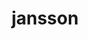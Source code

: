 ---
title: "jansson"
layout: cache
categories: [package, develop]
meta: {"compilers": ["apple-clang@16.0.0", "gcc@10.5.0", "gcc@11.4.0", "gcc@13.3.0", "gcc@7.5.0", "intel-oneapi-compilers@2025.1.0"], "num_specs": 88, "num_specs_by_stack": {"developer-tools-aarch64-linux-gnu": 13, "developer-tools-darwin": 8, "developer-tools-x86_64_v3-linux-gnu": 13, "e4s": 13, "e4s-neoverse-v2": 13, "e4s-oneapi": 15, "radiuss": 13, "root": 88}, "oss": ["centos7", "rhel8", "sequoia", "ubuntu18.04", "ubuntu22.04"], "platforms": ["darwin", "linux"], "stacks": ["developer-tools-aarch64-linux-gnu", "developer-tools-darwin", "developer-tools-x86_64_v3-linux-gnu", "e4s", "e4s-neoverse-v2", "e4s-oneapi", "radiuss", "root"], "targets": ["aarch64", "neoverse_v2", "x86_64_v3"], "versions": ["2.14"]}
spec_details: [{"compiler": "gcc@10.5.0", "hash": "2auvntmeb6ngxgph67parvy54bfl4s5b", "os": "centos7", "platform": "linux", "size": "-", "stacks": ["developer-tools-x86_64_v3-linux-gnu", "root"], "target": "x86_64_v3", "variants": ["build_system=cmake", "build_type=Release", "generator=make", "~ipo", "+shared"], "versions": ["2.14"]}, {"compiler": "gcc@10.5.0", "hash": "2pigephsqc634ovlrxopfqcjd2fhpyro", "os": "centos7", "platform": "linux", "size": "-", "stacks": ["developer-tools-x86_64_v3-linux-gnu", "root"], "target": "x86_64_v3", "variants": ["build_system=cmake", "build_type=Release", "generator=make", "~ipo", "+shared"], "versions": ["2.14"]}, {"compiler": "gcc@11.4.0", "hash": "2si5olid6hxiwxngu2gzfrx2lbgol5ft", "os": "ubuntu22.04", "platform": "linux", "size": "-", "stacks": ["e4s", "root"], "target": "x86_64_v3", "variants": ["build_system=cmake", "build_type=Release", "generator=make", "~ipo", "+shared"], "versions": ["2.14"]}, {"compiler": "intel-oneapi-compilers@2025.1.0", "hash": "2ydxogers2wi5dvuzfd6rwuq533vyljr", "os": "ubuntu22.04", "platform": "linux", "size": "-", "stacks": ["e4s-oneapi", "root"], "target": "x86_64_v3", "variants": ["build_system=cmake", "build_type=Release", "generator=make", "~ipo", "+shared"], "versions": ["2.14"]}, {"compiler": "gcc@11.4.0", "hash": "36oz64erz4xpndljxhu34yxxufoaq27e", "os": "ubuntu22.04", "platform": "linux", "size": "-", "stacks": ["e4s", "root"], "target": "x86_64_v3", "variants": ["build_system=cmake", "build_type=Release", "generator=make", "~ipo", "+shared"], "versions": ["2.14"]}, {"compiler": "intel-oneapi-compilers@2025.1.0", "hash": "37azds4ihfyshnwygebcjtzssombkhlv", "os": "ubuntu22.04", "platform": "linux", "size": "-", "stacks": ["e4s-oneapi", "root"], "target": "x86_64_v3", "variants": ["build_system=cmake", "build_type=Release", "generator=make", "~ipo", "+shared"], "versions": ["2.14"]}, {"compiler": "gcc@13.3.0", "hash": "3fkdsj25b7dhki5heusgro4eodckl6vb", "os": "rhel8", "platform": "linux", "size": "-", "stacks": ["developer-tools-aarch64-linux-gnu", "root"], "target": "aarch64", "variants": ["build_system=cmake", "build_type=Release", "generator=make", "~ipo", "+shared"], "versions": ["2.14"]}, {"compiler": "intel-oneapi-compilers@2025.1.0", "hash": "3q34lcd3i66bl5ghwfcyzuynirbrhua3", "os": "ubuntu22.04", "platform": "linux", "size": "-", "stacks": ["e4s-oneapi", "root"], "target": "x86_64_v3", "variants": ["build_system=cmake", "build_type=Release", "generator=make", "~ipo", "+shared"], "versions": ["2.14"]}, {"compiler": "gcc@13.3.0", "hash": "4co4syadwskbhwwwxywsekdfqoysumex", "os": "rhel8", "platform": "linux", "size": "-", "stacks": ["developer-tools-aarch64-linux-gnu", "root"], "target": "aarch64", "variants": ["build_system=cmake", "build_type=Release", "generator=make", "~ipo", "+shared"], "versions": ["2.14"]}, {"compiler": "apple-clang@16.0.0", "hash": "4rsw23acd4ipo5fccbtngj2qvaucn5s3", "os": "sequoia", "platform": "darwin", "size": "-", "stacks": ["developer-tools-darwin", "root"], "target": "aarch64", "variants": ["build_system=cmake", "build_type=Release", "generator=make", "~ipo", "+shared"], "versions": ["2.14"]}, {"compiler": "gcc@10.5.0", "hash": "4wgz6fnfbwkgmshc4jp5yf4qwscky5j4", "os": "centos7", "platform": "linux", "size": "-", "stacks": ["developer-tools-x86_64_v3-linux-gnu", "root"], "target": "x86_64_v3", "variants": ["build_system=cmake", "build_type=Release", "generator=make", "~ipo", "+shared"], "versions": ["2.14"]}, {"compiler": "intel-oneapi-compilers@2025.1.0", "hash": "5dcgijy45aomnrkvko723vqlwhi5isab", "os": "ubuntu22.04", "platform": "linux", "size": "-", "stacks": ["e4s-oneapi", "root"], "target": "x86_64_v3", "variants": ["build_system=cmake", "build_type=Release", "generator=make", "~ipo", "+shared"], "versions": ["2.14"]}, {"compiler": "gcc@11.4.0", "hash": "5qehwzv45bq3gxegw4llkmdkdon7dk7x", "os": "ubuntu22.04", "platform": "linux", "size": "-", "stacks": ["e4s-neoverse-v2", "root"], "target": "neoverse_v2", "variants": ["build_system=cmake", "build_type=Release", "generator=make", "~ipo", "+shared"], "versions": ["2.14"]}, {"compiler": "gcc@7.5.0", "hash": "5w4pphpnwunex57v2os62xl3itxcvqe7", "os": "ubuntu18.04", "platform": "linux", "size": "-", "stacks": ["radiuss", "root"], "target": "x86_64_v3", "variants": ["build_system=cmake", "build_type=Release", "generator=make", "~ipo", "+shared"], "versions": ["2.14"]}, {"compiler": "gcc@11.4.0", "hash": "5xql7rmua6xm6qjcgxwi3q4ylvex6aiz", "os": "ubuntu22.04", "platform": "linux", "size": "-", "stacks": ["e4s-neoverse-v2", "root"], "target": "neoverse_v2", "variants": ["build_system=cmake", "build_type=Release", "generator=make", "~ipo", "+shared"], "versions": ["2.14"]}, {"compiler": "gcc@10.5.0", "hash": "5zhfmuscjgx276xf2ugtezdmfjnp3kyj", "os": "centos7", "platform": "linux", "size": "-", "stacks": ["developer-tools-x86_64_v3-linux-gnu", "root"], "target": "x86_64_v3", "variants": ["build_system=cmake", "build_type=Release", "generator=make", "~ipo", "+shared"], "versions": ["2.14"]}, {"compiler": "gcc@10.5.0", "hash": "62kfyeea66t4gysm7rxio75qxxd3rhuz", "os": "centos7", "platform": "linux", "size": "-", "stacks": ["developer-tools-x86_64_v3-linux-gnu", "root"], "target": "x86_64_v3", "variants": ["build_system=cmake", "build_type=Release", "generator=make", "~ipo", "+shared"], "versions": ["2.14"]}, {"compiler": "gcc@11.4.0", "hash": "7cgqsairg6dlp5hbhnge2gai4mymc5fu", "os": "ubuntu22.04", "platform": "linux", "size": "-", "stacks": ["e4s", "root"], "target": "x86_64_v3", "variants": ["build_system=cmake", "build_type=Release", "generator=make", "~ipo", "+shared"], "versions": ["2.14"]}, {"compiler": "gcc@11.4.0", "hash": "7knt7rvzhycairerh3mgdiaedrrjjeos", "os": "ubuntu22.04", "platform": "linux", "size": "-", "stacks": ["e4s-neoverse-v2", "root"], "target": "neoverse_v2", "variants": ["build_system=cmake", "build_type=Release", "generator=make", "~ipo", "+shared"], "versions": ["2.14"]}, {"compiler": "intel-oneapi-compilers@2025.1.0", "hash": "7w56wiyiekh363otlhryfod5jbd66f52", "os": "ubuntu22.04", "platform": "linux", "size": "-", "stacks": ["e4s-oneapi", "root"], "target": "x86_64_v3", "variants": ["build_system=cmake", "build_type=Release", "generator=make", "~ipo", "+shared"], "versions": ["2.14"]}, {"compiler": "gcc@7.5.0", "hash": "7y7gekdlf7io4su4jnfyhyy4nskkqhz2", "os": "ubuntu18.04", "platform": "linux", "size": "-", "stacks": ["radiuss", "root"], "target": "x86_64_v3", "variants": ["build_system=cmake", "build_type=Release", "generator=make", "~ipo", "+shared"], "versions": ["2.14"]}, {"compiler": "intel-oneapi-compilers@2025.1.0", "hash": "a6mnzuwrgetuvi7yhqqqvrdyqxfc6tlx", "os": "ubuntu22.04", "platform": "linux", "size": "-", "stacks": ["e4s-oneapi", "root"], "target": "x86_64_v3", "variants": ["build_system=cmake", "build_type=Release", "generator=make", "~ipo", "+shared"], "versions": ["2.14"]}, {"compiler": "gcc@11.4.0", "hash": "b2j2ihg556k6uf6pmu7zzcswcjp2vf3k", "os": "ubuntu22.04", "platform": "linux", "size": "-", "stacks": ["e4s", "root"], "target": "x86_64_v3", "variants": ["build_system=cmake", "build_type=Release", "generator=make", "~ipo", "+shared"], "versions": ["2.14"]}, {"compiler": "gcc@11.4.0", "hash": "bcwfeoqcbfzhqwfewkprpjnuv6yjdol6", "os": "ubuntu22.04", "platform": "linux", "size": "-", "stacks": ["e4s-neoverse-v2", "root"], "target": "neoverse_v2", "variants": ["build_system=cmake", "build_type=Release", "generator=make", "~ipo", "+shared"], "versions": ["2.14"]}, {"compiler": "gcc@11.4.0", "hash": "chkfk5sfybtpdtrc2mjbecknqzmhrgiq", "os": "ubuntu22.04", "platform": "linux", "size": "-", "stacks": ["e4s", "root"], "target": "x86_64_v3", "variants": ["build_system=cmake", "build_type=Release", "generator=make", "~ipo", "+shared"], "versions": ["2.14"]}, {"compiler": "apple-clang@16.0.0", "hash": "decwyi4g5cqdr2d3cveta2s3lqj3agwl", "os": "sequoia", "platform": "darwin", "size": "-", "stacks": ["developer-tools-darwin", "root"], "target": "aarch64", "variants": ["build_system=cmake", "build_type=Release", "generator=make", "~ipo", "+shared"], "versions": ["2.14"]}, {"compiler": "gcc@11.4.0", "hash": "dfrf6u6i23ourb7qa6fq2nbv2motwtox", "os": "ubuntu22.04", "platform": "linux", "size": "-", "stacks": ["e4s-neoverse-v2", "root"], "target": "neoverse_v2", "variants": ["build_system=cmake", "build_type=Release", "generator=make", "~ipo", "+shared"], "versions": ["2.14"]}, {"compiler": "gcc@7.5.0", "hash": "e5oxzbfcios2mwpljqx2gx2czubr6rhc", "os": "ubuntu18.04", "platform": "linux", "size": "-", "stacks": ["radiuss", "root"], "target": "x86_64_v3", "variants": ["build_system=cmake", "build_type=Release", "generator=make", "~ipo", "+shared"], "versions": ["2.14"]}, {"compiler": "gcc@7.5.0", "hash": "ebubtilvoofzitbxjbrgwfim7mhwr7pk", "os": "ubuntu18.04", "platform": "linux", "size": "-", "stacks": ["radiuss", "root"], "target": "x86_64_v3", "variants": ["build_system=cmake", "build_type=Release", "generator=make", "~ipo", "+shared"], "versions": ["2.14"]}, {"compiler": "gcc@7.5.0", "hash": "egi5uf4sxby6yfd5qcikaqnwhvwlli6w", "os": "ubuntu18.04", "platform": "linux", "size": "-", "stacks": ["radiuss", "root"], "target": "x86_64_v3", "variants": ["build_system=cmake", "build_type=Release", "generator=make", "~ipo", "+shared"], "versions": ["2.14"]}, {"compiler": "gcc@10.5.0", "hash": "ewia3hppaxjzmshyrqqmqcfhhswvzksl", "os": "centos7", "platform": "linux", "size": "-", "stacks": ["developer-tools-x86_64_v3-linux-gnu", "root"], "target": "x86_64_v3", "variants": ["build_system=cmake", "build_type=Release", "generator=make", "~ipo", "+shared"], "versions": ["2.14"]}, {"compiler": "gcc@11.4.0", "hash": "fktznnfu6tnemncs5rl4wyifierunhv5", "os": "ubuntu22.04", "platform": "linux", "size": "-", "stacks": ["e4s-neoverse-v2", "root"], "target": "neoverse_v2", "variants": ["build_system=cmake", "build_type=Release", "generator=make", "~ipo", "+shared"], "versions": ["2.14"]}, {"compiler": "gcc@11.4.0", "hash": "flkuxazshdxr4p7ueukenjqlxihdw4qk", "os": "ubuntu22.04", "platform": "linux", "size": "-", "stacks": ["e4s-neoverse-v2", "root"], "target": "neoverse_v2", "variants": ["build_system=cmake", "build_type=Release", "generator=make", "~ipo", "+shared"], "versions": ["2.14"]}, {"compiler": "gcc@11.4.0", "hash": "fwwmqw5rtvaniin3e7rwmpjmlx3cdvl7", "os": "ubuntu22.04", "platform": "linux", "size": "-", "stacks": ["e4s", "root"], "target": "x86_64_v3", "variants": ["build_system=cmake", "build_type=Release", "generator=make", "~ipo", "+shared"], "versions": ["2.14"]}, {"compiler": "apple-clang@16.0.0", "hash": "fzuymzmehkfezow5vv4i7ea2vym6tjzp", "os": "sequoia", "platform": "darwin", "size": "-", "stacks": ["developer-tools-darwin", "root"], "target": "aarch64", "variants": ["build_system=cmake", "build_type=Release", "generator=make", "~ipo", "+shared"], "versions": ["2.14"]}, {"compiler": "gcc@11.4.0", "hash": "gtj2tm6i2y3c34mqfs376nubxkvx5uon", "os": "ubuntu22.04", "platform": "linux", "size": "-", "stacks": ["e4s", "root"], "target": "x86_64_v3", "variants": ["build_system=cmake", "build_type=Release", "generator=make", "~ipo", "+shared"], "versions": ["2.14"]}, {"compiler": "gcc@10.5.0", "hash": "h7qtj7dmdisse6f5lw535wgbvmj23ot5", "os": "centos7", "platform": "linux", "size": "-", "stacks": ["developer-tools-x86_64_v3-linux-gnu", "root"], "target": "x86_64_v3", "variants": ["build_system=cmake", "build_type=Release", "generator=make", "~ipo", "+shared"], "versions": ["2.14"]}, {"compiler": "gcc@7.5.0", "hash": "hl7ecpz5lcweioqtfzmqwx4bsugzmqs6", "os": "ubuntu18.04", "platform": "linux", "size": "-", "stacks": ["radiuss", "root"], "target": "x86_64_v3", "variants": ["build_system=cmake", "build_type=Release", "generator=make", "~ipo", "+shared"], "versions": ["2.14"]}, {"compiler": "gcc@11.4.0", "hash": "hsamgqxxs6glpo2ua7sh6h7ivp7m2qeq", "os": "ubuntu22.04", "platform": "linux", "size": "-", "stacks": ["e4s-neoverse-v2", "root"], "target": "neoverse_v2", "variants": ["build_system=cmake", "build_type=Release", "generator=make", "~ipo", "+shared"], "versions": ["2.14"]}, {"compiler": "intel-oneapi-compilers@2025.1.0", "hash": "i2wjc5vxchiyoyolklhydhhyotazer4s", "os": "ubuntu22.04", "platform": "linux", "size": "-", "stacks": ["e4s-oneapi", "root"], "target": "x86_64_v3", "variants": ["build_system=cmake", "build_type=Release", "generator=make", "~ipo", "+shared"], "versions": ["2.14"]}, {"compiler": "intel-oneapi-compilers@2025.1.0", "hash": "isxmv5ordgvg3koixb47zt7jauqr4hgq", "os": "ubuntu22.04", "platform": "linux", "size": "-", "stacks": ["e4s-oneapi", "root"], "target": "x86_64_v3", "variants": ["build_system=cmake", "build_type=Release", "generator=make", "~ipo", "+shared"], "versions": ["2.14"]}, {"compiler": "intel-oneapi-compilers@2025.1.0", "hash": "jenbo3qkbgorg33eq4zlkpluzqqkoqag", "os": "ubuntu22.04", "platform": "linux", "size": "-", "stacks": ["e4s-oneapi", "root"], "target": "x86_64_v3", "variants": ["build_system=cmake", "build_type=Release", "generator=make", "~ipo", "+shared"], "versions": ["2.14"]}, {"compiler": "apple-clang@16.0.0", "hash": "jfw3ests43r7pgpe5il4tfrtmp3zafh6", "os": "sequoia", "platform": "darwin", "size": "-", "stacks": ["developer-tools-darwin", "root"], "target": "aarch64", "variants": ["build_system=cmake", "build_type=Release", "generator=make", "~ipo", "+shared"], "versions": ["2.14"]}, {"compiler": "gcc@7.5.0", "hash": "judyzapo6omrnyorracwqilcwhzytv7x", "os": "ubuntu18.04", "platform": "linux", "size": "-", "stacks": ["radiuss", "root"], "target": "x86_64_v3", "variants": ["build_system=cmake", "build_type=Release", "generator=make", "~ipo", "+shared"], "versions": ["2.14"]}, {"compiler": "gcc@11.4.0", "hash": "k4yrxeqcziccu5x4wy65gmllwm7jjwok", "os": "ubuntu22.04", "platform": "linux", "size": "-", "stacks": ["e4s-neoverse-v2", "root"], "target": "neoverse_v2", "variants": ["build_system=cmake", "build_type=Release", "generator=make", "~ipo", "+shared"], "versions": ["2.14"]}, {"compiler": "gcc@13.3.0", "hash": "kmbvgi3mec2ndkqnou5fbmoqw4piyz3x", "os": "rhel8", "platform": "linux", "size": "-", "stacks": ["developer-tools-aarch64-linux-gnu", "root"], "target": "aarch64", "variants": ["build_system=cmake", "build_type=Release", "generator=make", "~ipo", "+shared"], "versions": ["2.14"]}, {"compiler": "gcc@13.3.0", "hash": "lf2bjppvqixkw7o4wlpfqjk2aajvwne6", "os": "rhel8", "platform": "linux", "size": "-", "stacks": ["developer-tools-aarch64-linux-gnu", "root"], "target": "aarch64", "variants": ["build_system=cmake", "build_type=Release", "generator=make", "~ipo", "+shared"], "versions": ["2.14"]}, {"compiler": "gcc@7.5.0", "hash": "lo363pogio2w7iabh2egeq5c5ho4hvp4", "os": "ubuntu18.04", "platform": "linux", "size": "-", "stacks": ["radiuss", "root"], "target": "x86_64_v3", "variants": ["build_system=cmake", "build_type=Release", "generator=make", "~ipo", "+shared"], "versions": ["2.14"]}, {"compiler": "gcc@13.3.0", "hash": "lyeufg72fehe63c24tiawt3y672w7eqe", "os": "rhel8", "platform": "linux", "size": "-", "stacks": ["developer-tools-aarch64-linux-gnu", "root"], "target": "aarch64", "variants": ["build_system=cmake", "build_type=Release", "generator=make", "~ipo", "+shared"], "versions": ["2.14"]}, {"compiler": "apple-clang@16.0.0", "hash": "mamlkujvsdsb6wrvhryr5zygltnqde4s", "os": "sequoia", "platform": "darwin", "size": "-", "stacks": ["developer-tools-darwin", "root"], "target": "aarch64", "variants": ["build_system=cmake", "build_type=Release", "generator=make", "~ipo", "+shared"], "versions": ["2.14"]}, {"compiler": "gcc@7.5.0", "hash": "mlateddos3nlenhbfyuut6if6wje6qwf", "os": "ubuntu18.04", "platform": "linux", "size": "-", "stacks": ["radiuss", "root"], "target": "x86_64_v3", "variants": ["build_system=cmake", "build_type=Release", "generator=make", "~ipo", "+shared"], "versions": ["2.14"]}, {"compiler": "gcc@13.3.0", "hash": "mlsitmplas5pse4bpml3dg5jxtx6c3hg", "os": "rhel8", "platform": "linux", "size": "-", "stacks": ["developer-tools-aarch64-linux-gnu", "root"], "target": "aarch64", "variants": ["build_system=cmake", "build_type=Release", "generator=make", "~ipo", "+shared"], "versions": ["2.14"]}, {"compiler": "gcc@11.4.0", "hash": "mow56j73b7weguerq5wzkgjftlmaxbjj", "os": "ubuntu22.04", "platform": "linux", "size": "-", "stacks": ["e4s", "root"], "target": "x86_64_v3", "variants": ["build_system=cmake", "build_type=Release", "generator=make", "~ipo", "+shared"], "versions": ["2.14"]}, {"compiler": "gcc@13.3.0", "hash": "mq4in5ze7ih37dlwiq6vzdznrb5hedvc", "os": "rhel8", "platform": "linux", "size": "-", "stacks": ["developer-tools-aarch64-linux-gnu", "root"], "target": "aarch64", "variants": ["build_system=cmake", "build_type=Release", "generator=make", "~ipo", "+shared"], "versions": ["2.14"]}, {"compiler": "gcc@11.4.0", "hash": "nc7vohwy47bs6y7ycu5ngabyrad5xbty", "os": "ubuntu22.04", "platform": "linux", "size": "-", "stacks": ["e4s", "root"], "target": "x86_64_v3", "variants": ["build_system=cmake", "build_type=Release", "generator=make", "~ipo", "+shared"], "versions": ["2.14"]}, {"compiler": "gcc@11.4.0", "hash": "nhvtzpshcjyn5ce5yxdietfjrig5uuwy", "os": "ubuntu22.04", "platform": "linux", "size": "-", "stacks": ["e4s", "root"], "target": "x86_64_v3", "variants": ["build_system=cmake", "build_type=Release", "generator=make", "~ipo", "+shared"], "versions": ["2.14"]}, {"compiler": "intel-oneapi-compilers@2025.1.0", "hash": "nkfpym6wwx7orjix27b72xom2dmwol4i", "os": "ubuntu22.04", "platform": "linux", "size": "-", "stacks": ["e4s-oneapi", "root"], "target": "x86_64_v3", "variants": ["build_system=cmake", "build_type=Release", "generator=make", "~ipo", "+shared"], "versions": ["2.14"]}, {"compiler": "gcc@10.5.0", "hash": "nymhhzuokcon25omxl5gaoxvgvinob5n", "os": "centos7", "platform": "linux", "size": "-", "stacks": ["developer-tools-x86_64_v3-linux-gnu", "root"], "target": "x86_64_v3", "variants": ["build_system=cmake", "build_type=Release", "generator=make", "~ipo", "+shared"], "versions": ["2.14"]}, {"compiler": "gcc@10.5.0", "hash": "o323t5leoeicuizjfc7eb6xdh3xi4qwa", "os": "centos7", "platform": "linux", "size": "-", "stacks": ["developer-tools-x86_64_v3-linux-gnu", "root"], "target": "x86_64_v3", "variants": ["build_system=cmake", "build_type=Release", "generator=make", "~ipo", "+shared"], "versions": ["2.14"]}, {"compiler": "intel-oneapi-compilers@2025.1.0", "hash": "oqwj4ulvjsa47vcej6r6xgdjywja5ign", "os": "ubuntu22.04", "platform": "linux", "size": "-", "stacks": ["e4s-oneapi", "root"], "target": "x86_64_v3", "variants": ["build_system=cmake", "build_type=Release", "generator=make", "~ipo", "+shared"], "versions": ["2.14"]}, {"compiler": "gcc@13.3.0", "hash": "p4fldjzmvhswftmnedifnsnlzszovkv2", "os": "rhel8", "platform": "linux", "size": "-", "stacks": ["developer-tools-aarch64-linux-gnu", "root"], "target": "aarch64", "variants": ["build_system=cmake", "build_type=Release", "generator=make", "~ipo", "+shared"], "versions": ["2.14"]}, {"compiler": "intel-oneapi-compilers@2025.1.0", "hash": "p7g5apnq4epzcglnreej7ts5kl74sgf4", "os": "ubuntu22.04", "platform": "linux", "size": "-", "stacks": ["e4s-oneapi", "root"], "target": "x86_64_v3", "variants": ["build_system=cmake", "build_type=Release", "generator=make", "~ipo", "+shared"], "versions": ["2.14"]}, {"compiler": "gcc@7.5.0", "hash": "prubk36lnxtfeptjownou3ijfhcg3z77", "os": "ubuntu18.04", "platform": "linux", "size": "-", "stacks": ["radiuss", "root"], "target": "x86_64_v3", "variants": ["build_system=cmake", "build_type=Release", "generator=make", "~ipo", "+shared"], "versions": ["2.14"]}, {"compiler": "gcc@11.4.0", "hash": "pverfxjnar44vduz3ihlyhnbf6k462ai", "os": "ubuntu22.04", "platform": "linux", "size": "-", "stacks": ["e4s", "root"], "target": "x86_64_v3", "variants": ["build_system=cmake", "build_type=Release", "generator=make", "~ipo", "+shared"], "versions": ["2.14"]}, {"compiler": "gcc@11.4.0", "hash": "qfqkg33h5aiu42ogfonzl6hkdjmh5xac", "os": "ubuntu22.04", "platform": "linux", "size": "-", "stacks": ["e4s", "root"], "target": "x86_64_v3", "variants": ["build_system=cmake", "build_type=Release", "generator=make", "~ipo", "+shared"], "versions": ["2.14"]}, {"compiler": "gcc@10.5.0", "hash": "qvuvx36fivu66bbmeqezo5g72qvv53jd", "os": "centos7", "platform": "linux", "size": "-", "stacks": ["developer-tools-x86_64_v3-linux-gnu", "root"], "target": "x86_64_v3", "variants": ["build_system=cmake", "build_type=Release", "generator=make", "~ipo", "+shared"], "versions": ["2.14"]}, {"compiler": "gcc@11.4.0", "hash": "rgds3zhqdeh2a3nyo3s5f7zbaeivb3u7", "os": "ubuntu22.04", "platform": "linux", "size": "-", "stacks": ["e4s-neoverse-v2", "root"], "target": "neoverse_v2", "variants": ["build_system=cmake", "build_type=Release", "generator=make", "~ipo", "+shared"], "versions": ["2.14"]}, {"compiler": "gcc@13.3.0", "hash": "s6jxyqhs3jtvyom76ek5oidq3fd7dudz", "os": "rhel8", "platform": "linux", "size": "-", "stacks": ["developer-tools-aarch64-linux-gnu", "root"], "target": "aarch64", "variants": ["build_system=cmake", "build_type=Release", "generator=make", "~ipo", "+shared"], "versions": ["2.14"]}, {"compiler": "apple-clang@16.0.0", "hash": "sgwhpvfensn324g7qdl2ka7z4mwbav2j", "os": "sequoia", "platform": "darwin", "size": "-", "stacks": ["developer-tools-darwin", "root"], "target": "aarch64", "variants": ["build_system=cmake", "build_type=Release", "generator=make", "~ipo", "+shared"], "versions": ["2.14"]}, {"compiler": "gcc@10.5.0", "hash": "sw3f65ij4uw762rfwpcp2wfkmqipotra", "os": "centos7", "platform": "linux", "size": "-", "stacks": ["developer-tools-x86_64_v3-linux-gnu", "root"], "target": "x86_64_v3", "variants": ["build_system=cmake", "build_type=Release", "generator=make", "~ipo", "+shared"], "versions": ["2.14"]}, {"compiler": "gcc@7.5.0", "hash": "t7c5jbqdxnpcguphbhyf2mnmqif23q7v", "os": "ubuntu18.04", "platform": "linux", "size": "-", "stacks": ["radiuss", "root"], "target": "x86_64_v3", "variants": ["build_system=cmake", "build_type=Release", "generator=make", "~ipo", "+shared"], "versions": ["2.14"]}, {"compiler": "intel-oneapi-compilers@2025.1.0", "hash": "ugrien5365jxy7hdnrr3v4epdodj6b5k", "os": "ubuntu22.04", "platform": "linux", "size": "-", "stacks": ["e4s-oneapi", "root"], "target": "x86_64_v3", "variants": ["build_system=cmake", "build_type=Release", "generator=make", "~ipo", "+shared"], "versions": ["2.14"]}, {"compiler": "apple-clang@16.0.0", "hash": "uplrrcitpcndwer4wxpepogmhsoe74ex", "os": "sequoia", "platform": "darwin", "size": "-", "stacks": ["developer-tools-darwin", "root"], "target": "aarch64", "variants": ["build_system=cmake", "build_type=Release", "generator=make", "~ipo", "+shared"], "versions": ["2.14"]}, {"compiler": "apple-clang@16.0.0", "hash": "uwr54c7wragf6qfzn55bp7n74cekq45d", "os": "sequoia", "platform": "darwin", "size": "-", "stacks": ["developer-tools-darwin", "root"], "target": "aarch64", "variants": ["build_system=cmake", "build_type=Release", "generator=make", "~ipo", "+shared"], "versions": ["2.14"]}, {"compiler": "gcc@11.4.0", "hash": "vwggq3vn7w2cceqc7pwk6dzqm2gqrawf", "os": "ubuntu22.04", "platform": "linux", "size": "-", "stacks": ["e4s-neoverse-v2", "root"], "target": "neoverse_v2", "variants": ["build_system=cmake", "build_type=Release", "generator=make", "~ipo", "+shared"], "versions": ["2.14"]}, {"compiler": "gcc@13.3.0", "hash": "w5saxhgxpnzg7hdtuvtbakfpn5mxcn5r", "os": "rhel8", "platform": "linux", "size": "-", "stacks": ["developer-tools-aarch64-linux-gnu", "root"], "target": "aarch64", "variants": ["build_system=cmake", "build_type=Release", "generator=make", "~ipo", "+shared"], "versions": ["2.14"]}, {"compiler": "gcc@7.5.0", "hash": "w7ejdrntk6vrepfgufqqdmeqt2ffworx", "os": "ubuntu18.04", "platform": "linux", "size": "-", "stacks": ["radiuss", "root"], "target": "x86_64_v3", "variants": ["build_system=cmake", "build_type=Release", "generator=make", "~ipo", "+shared"], "versions": ["2.14"]}, {"compiler": "gcc@10.5.0", "hash": "w7mtabojjka22xho4bewzhlvnl45zmus", "os": "centos7", "platform": "linux", "size": "-", "stacks": ["developer-tools-x86_64_v3-linux-gnu", "root"], "target": "x86_64_v3", "variants": ["build_system=cmake", "build_type=Release", "generator=make", "~ipo", "+shared"], "versions": ["2.14"]}, {"compiler": "gcc@13.3.0", "hash": "w7pprnwchdwdpbdsesbrer4zzz2eip6m", "os": "rhel8", "platform": "linux", "size": "-", "stacks": ["developer-tools-aarch64-linux-gnu", "root"], "target": "aarch64", "variants": ["build_system=cmake", "build_type=Release", "generator=make", "~ipo", "+shared"], "versions": ["2.14"]}, {"compiler": "gcc@11.4.0", "hash": "wfdinbt5tlxc2zzysojme5lhl4q6qtc7", "os": "ubuntu22.04", "platform": "linux", "size": "-", "stacks": ["e4s", "root"], "target": "x86_64_v3", "variants": ["build_system=cmake", "build_type=Release", "generator=make", "~ipo", "+shared"], "versions": ["2.14"]}, {"compiler": "gcc@13.3.0", "hash": "wpvne4xkqonxyr5idu46mnr2guw7jduz", "os": "rhel8", "platform": "linux", "size": "-", "stacks": ["developer-tools-aarch64-linux-gnu", "root"], "target": "aarch64", "variants": ["build_system=cmake", "build_type=Release", "generator=make", "~ipo", "+shared"], "versions": ["2.14"]}, {"compiler": "intel-oneapi-compilers@2025.1.0", "hash": "xh6rp5mnechv6dzo7i3le4fna6jw7j2v", "os": "ubuntu22.04", "platform": "linux", "size": "-", "stacks": ["e4s-oneapi", "root"], "target": "x86_64_v3", "variants": ["build_system=cmake", "build_type=Release", "generator=make", "~ipo", "+shared"], "versions": ["2.14"]}, {"compiler": "gcc@7.5.0", "hash": "xrtpkcst4yq3bwxfv7woagpfeuvdgjjo", "os": "ubuntu18.04", "platform": "linux", "size": "-", "stacks": ["radiuss", "root"], "target": "x86_64_v3", "variants": ["build_system=cmake", "build_type=Release", "generator=make", "~ipo", "+shared"], "versions": ["2.14"]}, {"compiler": "intel-oneapi-compilers@2025.1.0", "hash": "xztf3a473zzsne2el2ibavqvhawmfwre", "os": "ubuntu22.04", "platform": "linux", "size": "-", "stacks": ["e4s-oneapi", "root"], "target": "x86_64_v3", "variants": ["build_system=cmake", "build_type=Release", "generator=make", "~ipo", "+shared"], "versions": ["2.14"]}, {"compiler": "gcc@11.4.0", "hash": "y4go3o6r47no5rfozkrmdsw3livsfv3t", "os": "ubuntu22.04", "platform": "linux", "size": "-", "stacks": ["e4s-neoverse-v2", "root"], "target": "neoverse_v2", "variants": ["build_system=cmake", "build_type=Release", "generator=make", "~ipo", "+shared"], "versions": ["2.14"]}, {"compiler": "gcc@10.5.0", "hash": "yc2giaipct2p4skqengmo6n4z3ehoi6l", "os": "centos7", "platform": "linux", "size": "-", "stacks": ["developer-tools-x86_64_v3-linux-gnu", "root"], "target": "x86_64_v3", "variants": ["build_system=cmake", "build_type=Release", "generator=make", "~ipo", "+shared"], "versions": ["2.14"]}, {"compiler": "gcc@11.4.0", "hash": "zgqgrm64sf2klhby5vrdykmcroncwzrr", "os": "ubuntu22.04", "platform": "linux", "size": "-", "stacks": ["e4s-neoverse-v2", "root"], "target": "neoverse_v2", "variants": ["build_system=cmake", "build_type=Release", "generator=make", "~ipo", "+shared"], "versions": ["2.14"]}, {"compiler": "gcc@13.3.0", "hash": "zpr3tede63foj5mn2rt7g4kdq7lqqlah", "os": "rhel8", "platform": "linux", "size": "-", "stacks": ["developer-tools-aarch64-linux-gnu", "root"], "target": "aarch64", "variants": ["build_system=cmake", "build_type=Release", "generator=make", "~ipo", "+shared"], "versions": ["2.14"]}]
---